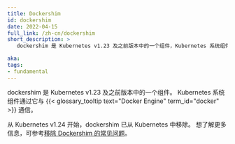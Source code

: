 ```yaml
---
title: Dockershim
id: dockershim
date: 2022-04-15
full_link: /zh-cn/dockershim
short_description: >
   dockershim 是 Kubernetes v1.23 及之前版本中的一个组件，Kubernetes 系统组件通过它与 Docker Engine 通信。

aka:
tags:
- fundamental
---
```


<!--
title: Dockershim
id: dockershim
date: 2022-04-15
full_link: /dockershim
short_description: >
   A component of Kubernetes v1.23 and earlier, which allows Kubernetes system components to communicate with Docker Engine.

aka:
tags:
- fundamental
-->

<!--
The dockershim is a component of Kubernetes version 1.23 and earlier. It allows the kubelet
to communicate with {{< glossary_tooltip text="Docker Engine" term_id="docker" >}}.
-->

dockershim 是 Kubernetes v1.23 及之前版本中的一个组件。
Kubernetes 系统组件通过它与 {{< glossary_tooltip text="Docker Engine" term_id="docker" >}} 通信。

<!--more-->
<!--
Starting with version 1.24, dockershim has been removed from Kubernetes. For more information, see [Dockershim FAQ](/dockershim).
-->
从 Kubernetes v1.24 开始，dockershim 已从 Kubernetes 中移除。
想了解更多信息，可参考[移除 Dockershim 的常见问题](/zh-cn/dockershim)。
